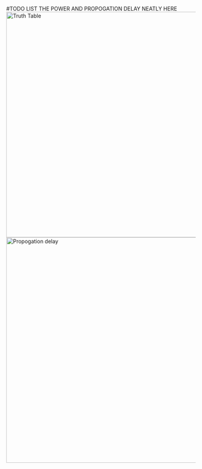 #TODO LIST THE POWER AND PROPOGATION DELAY NEATLY HERE
<img src="image3/Screenshot 2025-08-15 150354.png" alt="Truth Table" width="600">
<img src="image2/Screenshot 2025-08-15 150446.png" alt="Propogation delay" width="600">
